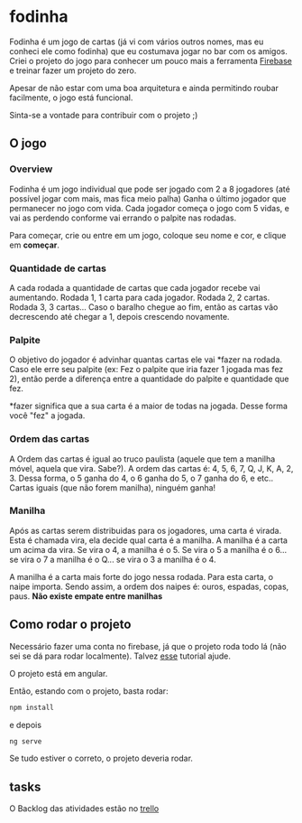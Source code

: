 # fodinha

Fodinha é um jogo de cartas (já vi com vários outros nomes, mas eu conheci ele como fodinha) que eu costumava jogar no bar com os amigos.
Criei o projeto do jogo para conhecer um pouco mais a ferramenta [Firebase](https://firebase.google.com/) e treinar fazer um projeto do zero.

Apesar de não estar com uma boa arquitetura e ainda permitindo roubar facilmente, o jogo está funcional.

Sinta-se a vontade para contribuir com o projeto ;)

## O jogo

### Overview
Fodinha é um jogo individual que pode ser jogado com 2 a 8 jogadores (até possível jogar com mais, mas fica meio palha)
Ganha o último jogador que permanecer no jogo com vida.
Cada jogador começa o jogo com 5 vidas, e vai as perdendo conforme vai errando o palpite nas rodadas.

Para começar, crie ou entre em um jogo, coloque seu nome e cor, e clique em **começar**.

### Quantidade de cartas
A cada rodada a quantidade de cartas que cada jogador recebe vai aumentando. 
Rodada 1, 1 carta para cada jogador. Rodada 2, 2 cartas. Rodada 3, 3 cartas... Caso o baralho chegue ao fim, então as cartas vão decrescendo até chegar a 1, depois crescendo novamente.

### Palpite
O objetivo do jogador é advinhar quantas cartas ele vai *fazer na rodada. Caso ele erre seu palpite (ex: Fez o palpite que iria fazer 1 jogada mas fez 2), então perde a diferença entre a quantidade do palpite e quantidade que fez.

*fazer significa que a sua carta é a maior de todas na jogada. Desse forma você "fez" a jogada.

### Ordem das cartas
A Ordem das cartas é igual ao truco paulista (aquele que tem a manilha móvel, aquela que vira. Sabe?). A ordem das cartas é: 4, 5, 6, 7, Q, J, K, A, 2, 3.
Dessa forma, o 5 ganha do 4, o 6 ganha do 5, o 7 ganha do 6, e etc.. Cartas iguais (que não forem manilha), ninguém ganha!

### Manilha
Após as cartas serem distribuidas para os jogadores, uma carta é virada. Esta é chamada vira, ela decide qual carta é a manilha.
A manilha é a carta um acima da vira. Se vira o 4, a manilha é o 5. Se vira o 5 a manilha é o 6... se vira o 7 a manilha é o Q... se vira o 3 a manilha é o 4.

A manilha é a carta mais forte do jogo nessa rodada. Para esta carta, o naipe importa. Sendo assim, a ordem dos naipes é: ouros, espadas, copas, paus. **Não existe empate entre manilhas**

## Como rodar o projeto
Necessário fazer uma conta no firebase, já que o projeto roda todo lá (não sei se dá para rodar localmente). Talvez [esse](https://medium.com/factory-mind/angular-cloud-firestore-step-by-step-bootstrap-tutorial-ecb96db8d071) tutorial ajude.

O projeto está em angular.

Então, estando com o projeto, basta rodar:
```bash
npm install
``` 
e depois 
```bash
ng serve
```
Se tudo estiver o correto, o projeto deveria rodar.

## tasks
O Backlog das atividades estão no [trello](https://trello.com/b/31NPr2F0/fodinha)

